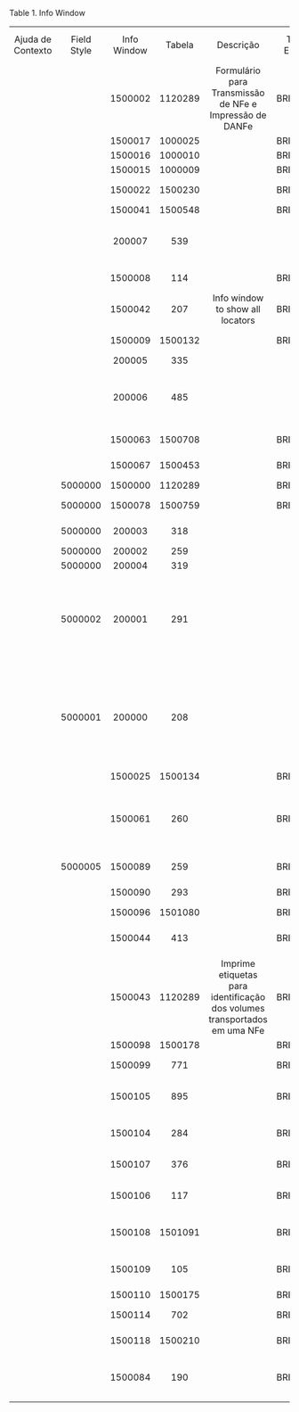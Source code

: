 <div id="d26495e1" class="table">

<div class="table-title">

Table 1. Info
Window

</div>

<div class="table-contents">

|                   |             |             |         |                                                                           |                  |                                                                                                                                                                                                                                                                                                                                                                                                          |                                  |                             |        |           |               |                  |        |                         |                                                       |                                                           |                                                   |                 |           |                                                                                                                                                                                     |
| :---------------: | :---------: | :---------: | :-----: | :-----------------------------------------------------------------------: | :--------------: | :------------------------------------------------------------------------------------------------------------------------------------------------------------------------------------------------------------------------------------------------------------------------------------------------------------------------------------------------------------------------------------------------------: | :------------------------------: | :-------------------------: | :----: | :-------: | :-----------: | :--------------: | :----: | :---------------------: | :---------------------------------------------------: | :-------------------------------------------------------: | :-----------------------------------------------: | :-------------: | :-------: | :---------------------------------------------------------------------------------------------------------------------------------------------------------------------------------: |
| Ajuda de Contexto | Field Style | Info Window | Tabela  |                                 Descrição                                 | Tipo de Entidade |                                                                                                                                                                                                 Sql FROM                                                                                                                                                                                                 |         Comentário/Ajuda         |        URL da Imagem        | Padrão | Diferente | Load Page Num | Mostre no Painel | Válido | Max Registros Perguntas |                         Nome                          |                       Sql ORDER BY                        |                Outra Cláusula SQL                 | Processar Agora | Seqüência |                                                                                      Sql WHERE                                                                                      |
|                   |             |   1500002   | 1120289 |          Formulário para Transmissão de NFe e Impressão de DANFe          |    BRERP0102     |                                                                                                                                                                                            LBR\_DocFiscal df                                                                                                                                                                                             |                                  |                             | false  |   false   |     true      |      false       |  true  |            0            |            Transmissão e Impressão de NFe             |                       df.DocumentNo                       |                                                   |      false      |    20     |                                                                                 df.DocStatus = 'CO'                                                                                 |
|                   |             |   1500017   | 1000025 |                                                                           |    BRERP0001     |                                                                                                                                                                                              LBR\_TaxName i                                                                                                                                                                                              |                                  |                             | false  |   false   |     true      |      false       |  true  |            0            |                 Imposto (Brasil) Info                 |                          i.Name                           |                                                   |      false      |    20     |                                                                                                                                                                                     |
|                   |             |   1500016   | 1000010 |                                                                           |    BRERP0001     |                                                                                                                                                                                               LBR\_CFOP c                                                                                                                                                                                                |                                  |                             | false  |   false   |     true      |      false       |  true  |            0            |                       CFOP Info                       |                          c.Value                          |                                                   |      false      |    20     |                                                                                   c.IsActive='Y'                                                                                    |
|                   |             |   1500015   | 1000009 |                                                                           |    BRERP0001     |                                                                                                                                                                                                LBR\_NCM n                                                                                                                                                                                                |                                  |                             | false  |   false   |     true      |      false       |  true  |            0            |                       NCM Info                        |                          n.Value                          |                                                   |      false      |    20     |                                                                                   n.IsActive='Y'                                                                                    |
|                   |             |   1500022   | 1500230 |                                                                           |    BRERP0001     |                                                                                                                                                                                       COF\_C\_Adjustment\_Code ac                                                                                                                                                                                        |                                  |                             | false  |   false   |     true      |      false       |  true  |            0            |                    Adjustment Code                    |              ac.COF\_C\_Adjustment\_Code\_ID              |                                                   |      false      |    20     |                                                             ac.IsActive='Y' AND ac.LBR\_TaxName\_ID=@LBR\_TaxName\_ID@                                                              |
|                   |             |   1500041   | 1500548 |                                                                           |    BRERP0001     |                                                                                                                                                                                          COF\_PP\_RoteiroProd a                                                                                                                                                                                          |                                  |  InfoRoteiroProducao16.png  | false  |   false   |     true      |       true       |  true  |            0            |                   Roteiro Prod Info                   |                                                           |                                                   |      false      |    20     |                                                                                                                                                                                     |
|                   |             |   200007    |   539   |                                                                           |        D         |                                                                                          A\_ASSET a LEFT OUTER JOIN M\_Product p ON (a.M\_Product\_ID=p.M\_Product\_ID) LEFT OUTER JOIN C\_BPartner bp ON (a.C\_BPartner\_ID=bp.C\_BPartner\_ID) LEFT OUTER JOIN AD\_User u ON (a.AD\_User\_ID=u.AD\_User\_ID)                                                                                           |                                  |       InfoAsset16.png       |  true  |   false   |     true      |       true       |  true  |            0            |                      Asset Info                       |                          a.Value                          |                                                   |      false      |    80     |                                                                                                                                                                                     |
|                   |             |   1500008   |   114   |                                                                           |    BRERP0001     |                                                                                                                                                              AD\_User u LEFT JOIN C\_BPartner b ON (u.C\_BPartner\_ID = b.C\_BPartner\_ID)                                                                                                                                                               |                                  |                             |  true  |   false   |     true      |      false       |  true  |            0            |                     User/Contact                      |                                                           |                                                   |      false      |    20     |                                                                                   u.IsActive='Y'                                                                                    |
|                   |             |   1500042   |   207   |                     Info window to show all locators                      |    BRERP0001     |                                                                                                                                                                                               M\_Locator a                                                                                                                                                                                               | Info window to show all locators |      InfoLocator16.png      | false  |   false   |     true      |       true       |  true  |            0            |                     Locator Info                      |                                                           |                                                   |      false      |    20     |                                                                                                                                                                                     |
|                   |             |   1500009   | 1500132 |                                                                           |    BRERP0100     |                                                                                                                                             COF\_Titulo t LEFT JOIN COF\_C\_BankOccurrence o ON (t.COF\_C\_BankOccurrence\_ID=o.COF\_C\_BankOccurrence\_ID)                                                                                                                                              |                                  |      InfoTitulo16.png       | false  |   false   |     true      |      false       |  true  |            0            |              Manutenção de Boleto / CNAB              | t.cof\_titulo\_DataVencimento DESC, t.cof\_titulo\_numDoc |                                                   |      false      |    20     |                                                                           t.IsValid='Y' AND t.isPaid='N'                                                                            |
|                   |             |   200005    |   335   |                                                                           |        D         |                                                                                                                                                                                             C\_Payment\_v p                                                                                                                                                                                              |                                  |      InfoPayment16.png      |  true  |   false   |     true      |       true       |  true  |            0            |                     Payment Info                      |                           2,3,4                           |                                                   |      false      |    60     |                                                                                                                                                                                     |
|                   |             |   200006    |   485   |                                                                           |        D         |                                                                                   S\_ResourceAssignment ra INNER JOIN S\_Resource r ON (ra.S\_Resource\_ID=r.S\_Resource\_ID) INNER JOIN S\_ResourceType rt ON (r.S\_ResourceType\_ID=rt.S\_ResourceType\_ID) INNER JOIN C\_UOM uom ON (rt.C\_UOM\_ID=uom.C\_UOM\_ID)                                                                                    |                                  |     InfoResource16.png      |  true  |   false   |     true      |       true       |  true  |            0            |                     Resource Info                     |             rt.Name,r.Name,ra.AssignDateFrom              |                                                   |      false      |    70     |                                                                                                                                                                                     |
|                   |             |   1500063   | 1500708 |                                                                           |    BRERP0001     |                                                                                                                                                                                           RV\_PeriodControl a                                                                                                                                                                                            |                                  | InfoPeriodoCalendario16.png | false  |   false   |     true      |      false       |  true  |            0            |           Gerenciar Períodos do Calendário            |  a.FiscalYear DESC , a.C\_Calendar\_ID , a.PeriodNo DESC  |                                                   |      false      |    20     |                                                                                                                                                                                     |
|                   |             |   1500067   | 1500453 |                                                                           |    BRERP0001     |                                                                                                                                                                                             COF\_Activity a                                                                                                                                                                                              |                                  |     InfoAtividade16.png     | false  |   false   |     true      |       true       |  true  |            0            |               Informações de Atividades               |                                                           |                                                   |      false      |    20     |                                                                                                                                                                                     |
|                   |   5000000   |   1500000   | 1120289 |                                                                           |    BRERP0102     |                                                                                                                                                                                            LBR\_DocFiscal df                                                                                                                                                                                             |                                  |     InfoDocFiscal16.png     |  true  |   true    |     true      |       true       |  true  |            0            |                 Documento Fiscal Info                 |                                                           |                                                   |      false      |    20     |                                                                                                                                                                                     |
|                   |   5000000   |   1500078   | 1500759 |                                                                           |    BRERP0001     |                                                                                                                                                                                           COF\_OrdemServico a                                                                                                                                                                                            |                                  |   InfoOrdemServico16.png    | false  |   false   |     true      |       true       |  true  |            0            |            Informações de Ordem de Serviço            |                                                           |                                                   |      false      |    20     |                                                                                                                                                                                     |
|                   |   5000000   |   200003    |   318   |                                                                           |        D         |                                                                                                                                                                                             C\_Invoice\_v i                                                                                                                                                                                              |                                  |      InfoInvoice16.png      |  true  |   false   |     true      |       true       |  true  |            0            |                     Invoice Info                      |          i.DateInvoiced, i.DocumentNo, i.DueDate          |                                                   |      false      |    40     |                                                                                                                                                                                     |
|                   |   5000000   |   200002    |   259   |                                                                           |        D         |                                                                                                                                                                                                C\_Order o                                                                                                                                                                                                |                                  |       InfoOrder16.png       |  true  |   false   |     true      |       true       |  true  |            0            |                      Order Info                       |                           2,3,4                           |                                                   |      false      |    30     |                                                                                                                                                                                     |
|                   |   5000000   |   200004    |   319   |                                                                           |        D         |                                                                                                                                                                                                M\_InOut i                                                                                                                                                                                                |                                  |     InfoShipment16.png      |  true  |   false   |     true      |       true       |  true  |            0            |                     Shipment Info                     |                           2,3,4                           |                                                   |      false      |    50     |                                                                                                                                                                                     |
|                   |   5000002   |   200001    |   291   |                                                                           |        D         |         C\_BPartner bp LEFT OUTER JOIN C\_BPartner\_Location l ON (bp.C\_BPartner\_ID=l.C\_BPartner\_ID AND l.IsActive='Y') LEFT OUTER JOIN AD\_User c ON (bp.C\_BPartner\_ID=c.C\_BPartner\_ID AND (c.C\_BPartner\_Location\_ID IS NULL OR c.C\_BPartner\_Location\_ID=l.C\_BPartner\_Location\_ID) AND c.IsActive='Y') LEFT OUTER JOIN C\_Location a ON (l.C\_Location\_ID=a.C\_Location\_ID)          |                                  |     InfoBPartner16.png      |  true  |   false   |     true      |       true       |  true  |            0            |                 Business Partner Info                 |                         bp.Value                          |                                                   |      false      |    20     |                                                                                                                                                                                     |
|                   |   5000001   |   200000    |   208   |                                                                           |        D         | M\_Product p LEFT OUTER JOIN M\_ProductPrice pr ON (p.M\_Product\_ID=pr.M\_Product\_ID AND pr.IsActive='Y') LEFT OUTER JOIN M\_AttributeSet pa ON (p.M\_AttributeSet\_ID=pa.M\_AttributeSet\_ID) LEFT OUTER JOIN M\_Product\_PO ppo ON (p.M\_Product\_ID=ppo.M\_Product\_ID AND ppo.IsCurrentVendor='Y' AND ppo.IsActive='Y') LEFT OUTER JOIN C\_BPartner bp ON (ppo.C\_BPartner\_ID=bp.C\_BPartner\_ID) |                                  |      InfoProduct16.png      |  true  |   true    |     true      |       true       |  true  |            0            |                     Product Info                      |                                                           |                                                   |      false      |    10     |                                                                                                                                                                                     |
|                   |             |   1500025   | 1500134 |                                                                           |    BRERP0100     |                                                                                                                                                                                         COF\_C\_ControlCheck cc                                                                                                                                                                                          |                                  |      InfoCheque16.png       | false  |   false   |     true      |       true       |  true  |            0            |                         Check                         |                         cc.DateTo                         |                                                   |      false      |    20     |                                                                                                                                                                                     |
|                   |             |   1500061   |   260   |                                                                           |    BRERP0001     |                                                                                                                                                                                     cof\_inoutline\_candidate\_v iol                                                                                                                                                                                     |                                  |      InfoProduct16.png      | false  |   true    |     true      |       true       |  true  |            0            |               Monitoramento de Estoques               |                                                           |                                                   |      false      |    10     | iol.QtyOnHand\< (CASE WHEN cof\_EntregaParcial='Y' THEN iol.cof\_QtdEntregaFutura ELSE iol.QtyToDeliver END) AND (cof\_LiberarEntregaFutura='Y' OR iol.cof\_isgeneratenftransp='N') |
|                   |   5000005   |   1500089   |   259   |                                                                           |    BRERP0001     |                                                                                                                                                                                                C\_Order o                                                                                                                                                                                                |                                  |       InfoOrder16.png       | false  |   false   |     true      |       true       |  true  |            0            |         Informações para Tratamento de Pedido         |                           2,3,4                           |                                                   |      false      |    20     |                                                                                  o.DocStatus='CO'                                                                                   |
|                   |             |   1500090   |   293   |                                                                           |    BRERP0001     |                                                                                                                                                       C\_BPartner\_Location l LEFT JOIN C\_Location loc ON l.C\_Location\_ID = loc.C\_Location\_ID                                                                                                                                                       |                                  |                             | false  |   false   |     true      |      false       |  true  |            0            |                Partner Location Detail                |                                                           |                                                   |      false      |    90     |                                                                                                                                                                                     |
|                   |             |   1500096   | 1501080 |                                                                           |    BRERP0001     |                                                                                                                                                                                        cof\_rv\_tracking\_order a                                                                                                                                                                                        |                                  |                             | false  |   false   |     true      |      false       |  true  |            0            |                  Tracking de Pedidos                  |                         a.Created                         |                                                   |      false      |    90     |                                                                                                                                                                                     |
|                   |             |   1500044   |   413   |                                                                           |    BRERP0001     |                                                                                                                                                                                              RV\_OpenItem a                                                                                                                                                                                              |                                  |   InfoLotePagamento16.png   | false  |   false   |     true      |      false       |  true  |            0            |        Lote de Pagamento/Recebimento (Manual)         |                                                           |                                                   |      false      |    20     |                                                                                                                                                                                     |
|                   |             |   1500043   | 1120289 | Imprime etiquetas para identificação dos volumes transportados em uma NFe |    BRERP0102     |                                                                                                                                                         LBR\_DocFiscal\_Transp\_Vol dftv LEFT JOIN lbr\_docfiscal df USING (lbr\_docfiscal\_id)                                                                                                                                                          |                                  |    InfoEtiquetaNFe16.png    | false  |   false   |     true      |      false       |  true  |            0            |          Imprimir Etiquetas da NFe (Volumes)          |                        df.ide\_nnf                        |                                                   |      false      |    20     |                                                                                 df.ide\_tpnf = '1'                                                                                  |
|                   |             |   1500098   | 1500178 |                                                                           |    BRERP0001     |                                                                                                                                                                                            COF\_PackingList a                                                                                                                                                                                            |                                  |                             | false  |   false   |     true      |       true       |  true  |            0            |                   COF\_PackingList                    |                                                           |                                                   |      false      |    90     |                                                                                   a.IsActive='Y'                                                                                    |
|                   |             |   1500099   |   771   |                                                                           |    BRERP0001     |                                                                                                                                                                M\_Cost a LEFT JOIN M\_Product p ON (p.M\_Product\_ID = a.M\_Product\_ID)                                                                                                                                                                 |                                  |                             | false  |   false   |     true      |       true       |  true  |            0            |             Informações Custos de Produto             |                                                           |                                                   |      false      |    90     |                                                                                                                                                                                     |
|                   |             |   1500105   |   895   |                                                                           |    BRERP0001     |                                                                                                                            AD\_InfoWindow iw LEFT JOIN ad\_infowindow\_trl iwt ON (iw.ad\_infowindow\_id = iwt.ad\_infowindow\_id AND iwt.ad\_language = '@\#AD\_Language@')                                                                                                                             |                                  |                             |  true  |   false   |     true      |      false       |  true  |            0            |                      Info Window                      |                                                           |                                                   |      false      |    90     |                                                                                  iw.IsActive = 'Y'                                                                                  |
|                   |             |   1500104   |   284   |                                                                           |    BRERP0001     |                                                                                                                                     AD\_Process p LEFT JOIN ad\_process\_trl pt ON (p.ad\_process\_id = pt.ad\_process\_id AND pt.ad\_language = '@\#AD\_Language@')                                                                                                                                     |                                  |                             |  true  |   false   |     true      |      false       |  true  |            0            |                        Process                        |                                                           |                                                   |      false      |    90     |                                                                                  p.IsActive = 'Y'                                                                                   |
|                   |             |   1500107   |   376   |                                                                           |    BRERP0001     |                                                                                                                                           AD\_Form f LEFT JOIN ad\_form\_trl ft ON (f.ad\_form\_id = ft.ad\_form\_id AND ft.ad\_language = '@\#AD\_Language@')                                                                                                                                           |                                  |                             |  true  |   false   |     true      |      false       |  true  |            0            |                     Special Form                      |                                                           |                                                   |      false      |    90     |                                                                                  f.IsActive = 'Y'                                                                                   |
|                   |             |   1500106   |   117   |                                                                           |    BRERP0001     |                                                                                                                                AD\_Workflow wf LEFT JOIN ad\_workflow\_trl wft ON (wf.ad\_workflow\_id = wft.ad\_workflow\_id AND wft.ad\_language = '@\#AD\_Language@')                                                                                                                                 |                                  |                             |  true  |   false   |     true      |      false       |  true  |            0            |                       Workflow                        |                                                           |                                                   |      false      |    90     |                                                                                  wf.IsActive= 'Y'                                                                                   |
|                   |             |   1500108   | 1501091 |                                                                           |    BRERP0001     |                                                                                                                             COF\_RV\_ProcessosDeJanela p LEFT JOIN ad\_process\_trl pt ON (p.ad\_process\_id = pt.ad\_process\_id AND pt.ad\_language = '@\#AD\_Language@' )                                                                                                                             |                                  |                             | false  |   false   |     true      |      false       |  true  |            0            |                  Processos da Janela                  |                                                           |                                                   |      false      |    90     |                                                                                                                                                                                     |
|                   |             |   1500109   |   105   |                                                                           |    BRERP0001     |                                                                                                                                       AD\_Window w LEFT JOIN ad\_window\_trl wt ON (w.ad\_window\_id = wt.ad\_window\_id AND wt.ad\_language = '@\#AD\_Language@')                                                                                                                                       |                                  |                             |  true  |   false   |     true      |      false       |  true  |            0            |                        Window                         |                                                           |                                                   |      false      |    90     |                                                                                                                                                                                     |
|                   |             |   1500110   | 1500175 |                                                                           |    BRERP0001     |                                                                                                                                                                                            COF\_Equipments a                                                                                                                                                                                             |                                  |                             | false  |   false   |     true      |       true       |  true  |            0            |                  COF\_Equipments\_ID                  |                                                           |                                                   |      false      |    90     |                                                                                                                                                                                     |
|                   |             |   1500114   |   702   |                                                                           |    BRERP0001     |                                                                                                                                                                                             M\_Requisition a                                                                                                                                                                                             |                                  |                             | false  |   false   |     true      |       true       |  true  |            0            |               Informações de Requisição               |                                                           |                                                   |      false      |    90     |                                                                                                                                                                                     |
|                   |             |   1500118   | 1500210 |                                                                           |    BRERP0001     |                                                                                                                                          COF\_C\_CheckAllocate a LEFT JOIN COF\_C\_ControlCheck cc ON a.COF\_C\_ControlCheck\_ID = cc.COF\_C\_ControlCheck\_ID                                                                                                                                           |                                  |                             | false  |   false   |     true      |      false       |  true  |            0            |              Cheques alocados na Fatura               |                                                           |                                                   |      false      |    90     |                                                                                                                                                                                     |
|                   |             |   1500084   |   190   |                                                                           |    BRERP0001     |                                                                                                                                                                                      rv\_storage\_per\_product ssp                                                                                                                                                                                       |                                  |                             | false  |   false   |     true      |      false       |  true  |            0            | Informações de Armazenagem (Monitoramento de Estoque) |                                                           | group by ssp.M\_Warehouse\_ID, ssp.M\_Product\_ID |      false      |    20     |                                                                                                                                                                                     |

</div>

</div>
